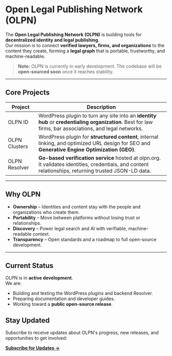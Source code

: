 # Open Legal Publishing Network (OLPN)

The **Open Legal Publishing Network (OLPN)** is building tools for **decentralized identity and legal publishing**.  
Our mission is to connect **verified lawyers, firms, and organizations** to the content they create, forming a **legal graph** that is portable, trustworthy, and machine-readable.

> **Note:** OLPN is currently in early development. The codebase will be **open-sourced soon** once it reaches stability.

---

## Core Projects

| Project | Description |
|----------|-------------|
| OLPN ID | WordPress plugin to turn any site into an **identity hub** or **credentialing organization**. Best for law firms, bar associations, and legal networks. |
| OLPN Clusters | WordPress plugin for **structured content**, internal linking, and optimized URL design for SEO and **Generative Engine Optimization (GEO)**. |
| OLPN Resolver | **Go-based verification service** hosted at olpn.org. It validates identities, credentials, and content relationships, returning trusted JSON-LD data. |


---

## Why OLPN

- **Ownership** – Identities and content stay with the people and organizations who create them.
- **Portability** – Move between platforms without losing trust or relationships.
- **Discovery** – Power legal search and AI with verifiable, machine-readable context.
- **Transparency** – Open standards and a roadmap to full open-source development.

---

## Current Status

OLPN is in **active development**.  
We are:
- Building and testing the WordPress plugins and backend Resolver.
- Preparing documentation and developer guides.
- Working toward a **public open-source release**.

## Stay Updated

Subscribe to receive updates about OLPN's progress, new releases, and opportunities to get involved:

[**Subscribe for Updates →**](https://docs.olpn.org/#/portal/)
